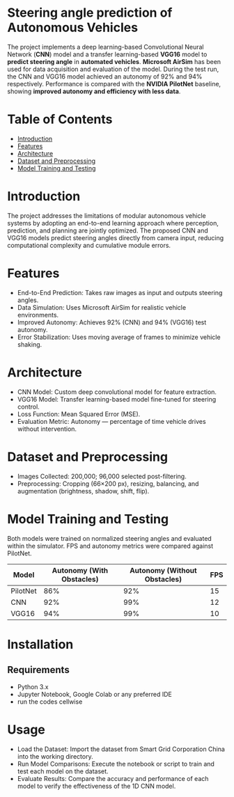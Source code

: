 # Steering angle prediction of Autonomous Vehicles
The project implements a deep learning-based Convolutional Neural Network (**CNN**) model and a transfer learning-based **VGG16** model to **predict steering angle** in **automated vehicles**. **Microsoft AirSim** has been used for data acquisition and evaluation of the model. During the test run, the CNN and VGG16 model achieved an autonomy of 92% and 94% respectively. Performance is compared with the **NVIDIA PilotNet** baseline, showing **improved autonomy and efficiency with less data**. 

# Table of Contents
- [Introduction](https://github.com/FariaParvinMegha/Steering_angle_prediction/blob/master/README.md#introduction)
- [Features](https://github.com/FariaParvinMegha/Steering_angle_prediction/blob/master/README.md#features)
- [Architecture](https://github.com/FariaParvinMegha/Steering_angle_prediction/blob/master/README.md#architecture)
- [Dataset and Preprocessing](https://github.com/FariaParvinMegha/Steering_angle_prediction/blob/master/README.md#dataset-and-preprocessing)
- [Model Training and Testing](https://github.com/FariaParvinMegha/Steering_angle_prediction/blob/master/README.md#model-training-and-testing)

# Introduction
The project addresses the limitations of modular autonomous vehicle systems by adopting an end-to-end learning approach where perception, prediction, and planning are jointly optimized. The proposed CNN and VGG16 models predict steering angles directly from camera input, reducing computational complexity and cumulative module errors.

# Features
- End-to-End Prediction: Takes raw images as input and outputs steering angles.
- Data Simulation: Uses Microsoft AirSim for realistic vehicle environments.
- Improved Autonomy: Achieves 92% (CNN) and 94% (VGG16) test autonomy.
- Error Stabilization: Uses moving average of frames to minimize vehicle shaking.

# Architecture
- CNN Model: Custom deep convolutional model for feature extraction.
- VGG16 Model: Transfer learning-based model fine-tuned for steering control.
- Loss Function: Mean Squared Error (MSE).
- Evaluation Metric: Autonomy — percentage of time vehicle drives without intervention.

# Dataset and Preprocessing
- Images Collected: 200,000; 96,000 selected post-filtering.
- Preprocessing: Cropping (66×200 px), resizing, balancing, and augmentation (brightness, shadow, shift, flip).

# Model Training and Testing
Both models were trained on normalized steering angles and evaluated within the simulator. FPS and autonomy metrics were compared against PilotNet.

  | Model    | Autonomy (With Obstacles) | Autonomy (Without Obstacles) | FPS |
| -------- | ------------------------- | ---------------------------- | --- |
| PilotNet | 86%                       | 92%                          | 15  |
| CNN      | 92%                       | 99%                          | 12  |
| VGG16    | 94%                       | 99%                          | 10  |

# Installation
## Requirements
- Python 3.x
- Jupyter Notebook, Google Colab or any preferred IDE
- run the codes cellwise
# Usage
- Load the Dataset: Import the dataset from Smart Grid Corporation China into the working directory.
- Run Model Comparisons: Execute the notebook or script to train and test each model on the dataset.
- Evaluate Results: Compare the accuracy and performance of each model to verify the effectiveness of the 1D CNN model.
